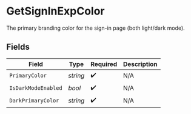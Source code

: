 # GetSignInExpColor

The primary branding color for the sign-in page (both light/dark mode).


## Fields

| Field               | Type                | Required            | Description         |
| ------------------- | ------------------- | ------------------- | ------------------- |
| `PrimaryColor`      | *string*            | :heavy_check_mark:  | N/A                 |
| `IsDarkModeEnabled` | *bool*              | :heavy_check_mark:  | N/A                 |
| `DarkPrimaryColor`  | *string*            | :heavy_check_mark:  | N/A                 |